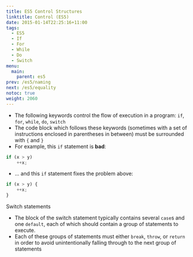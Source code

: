 ```yaml
---
title: ES5 Control Structures
linktitle: Control (ES5)
date: 2015-01-14T22:25:16+11:00
tags:
  - ES5
  - If
  - For
  - While
  - Do
  - Switch
menu:
  main:
    parent: es5
prev: /es5/naming
next: /es5/equality
notoc: true
weight: 2060
---
```


- The following keywords control the flow of execution in a program:
  `if`, `for`, `while`, `do`, `switch`
- The code block which follows these keywords (sometimes with a set of instructions enclosed in parentheses in between)
  must be surrounded with `{` and `}`
- For example, this `if` statement is **bad**:

```javascript
if (x > y)
	++x;
```

- ... and this `if` statement fixes the problem above:

```javascript
if (x > y) {
	++x;
}
```

Switch statements

- The block of the switch statement typically contains several `case`s and one `default`,
  each of which should contain a group of statements to execute.
- Each of these groups of statements must either `break`, `throw`, or `return` in order to avoid unintentionally falling through to the next group of statements 
